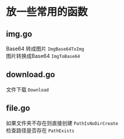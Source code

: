 # 放一些常用的函数
## img.go
Base64 转成图片 `ImgBase64ToImg`  
图片转换成Base64 `ImgToBase64`   
## download.go  
文件下载 `Download`  
## file.go
如果文件夹不存在则直接创建  `PathIsNoDirCreate`  
检查路径是否存在  `PathExists`